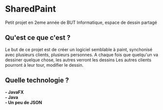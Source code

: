 # SharedPaint

Petit projet en 2eme année de BUT Informatique, espace de dessin partagé

## Qu'est ce que c'est ?

Le but de ce projet est de créer un logiciel semblable à paint, synchonisé avec plusieurs clients, plusieurs personnes.
A chaque fois que quelqu'un va dessiner quelque chose, les autres verront les dessins
Les autres clients pourront à leur tour, modifier le dessin.

## Quelle technologie ?

**- JavaFX**<br/>
**- Java**<br/>
**- Un peu de JSON**
